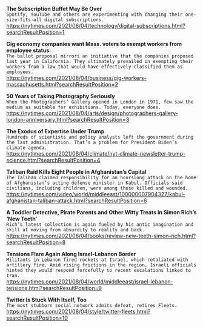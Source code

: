 **The Subscription Buffet May Be Over**\
`Spotify, YouTube and others are experimenting with changing their one-size-fits-all digital subscriptions.`\
https://nytimes.com/2021/08/04/technology/digital-subscriptions.html?searchResultPosition=1

**Gig economy companies want Mass. voters to exempt workers from employee status.**\
`The ballot proposal mirrors an initiative that the companies proposed last year in California. They ultimately prevailed in exempting their workers from a law that would have effectively classified them as employees.`\
https://nytimes.com/2021/08/04/business/gig-workers-massachusetts.html?searchResultPosition=2

**50 Years of Taking Photography Seriously**\
`When the Photographers’ Gallery opened in London in 1971, few saw the medium as suitable for exhibitions. Today, everyone does.`\
https://nytimes.com/2021/08/04/arts/design/photographers-gallery-london-anniversary.html?searchResultPosition=3

**The Exodus of Expertise Under Trump**\
`Hundreds of scientists and policy analysts left the government during the last administration. That’s a problem for President Biden’s climate agenda.`\
https://nytimes.com/2021/08/04/climate/nyt-climate-newsletter-trump-science.html?searchResultPosition=4

**Taliban Raid Kills Eight People in Afghanistan’s Capital**\
`The Taliban claimed responsibility for an hourslong attack on the home of Afghanistan’s acting defense minister in Kabul. Officials said civilians, including children, were among those killed and wounded.`\
https://nytimes.com/video/world/middleeast/100000007904327/kabul-afghanistan-taliban-attack.html?searchResultPosition=6

**A Toddler Detective, Pirate Parents and Other Witty Treats in Simon Rich’s ‘New Teeth’**\
`Rich’s latest collection is again fueled by his antic imagination and skill at moving from absurdity to reality and back.`\
https://nytimes.com/2021/08/04/books/review-new-teeth-simon-rich.html?searchResultPosition=8

**Tensions Flare Again Along Israel-Lebanon Border**\
`Militants in Lebanon fired rockets at Israel, which retaliated with artillery fire. Amid rising frictions in the region, Israeli officials hinted they would respond forcefully to recent escalations linked to Iran.`\
https://nytimes.com/2021/08/04/world/middleeast/israel-lebanon-tensions.html?searchResultPosition=9

**Twitter Is Stuck With Itself, Too**\
`The most stubborn social network admits defeat, retires Fleets.`\
https://nytimes.com/2021/08/04/style/twitter-fleets.html?searchResultPosition=10

